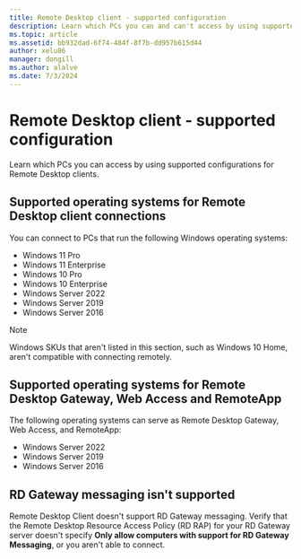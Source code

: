 ```yaml
---
title: Remote Desktop client - supported configuration
description: Learn which PCs you can and can't access by using supported configurations for Remote Desktop clients.
ms.topic: article
ms.assetid: bb932dad-6f74-484f-8f7b-dd957b615d44
author: xelu86
manager: dongill
ms.author: alalve
ms.date: 7/3/2024
---
```


# Remote Desktop client - supported configuration

Learn which PCs you can access by using supported configurations for Remote Desktop clients.

## Supported operating systems for Remote Desktop client connections

You can connect to PCs that run the following Windows operating systems:

- Windows 11 Pro
- Windows 11 Enterprise
- Windows 10 Pro
- Windows 10 Enterprise
- Windows Server 2022
- Windows Server 2019
- Windows Server 2016

>[!NOTE]
>Windows SKUs that aren't listed in this section, such as Windows 10 Home, aren't compatible with connecting remotely.

## Supported operating systems for Remote Desktop Gateway, Web Access and RemoteApp

The following operating systems can serve as Remote Desktop Gateway, Web Access, and RemoteApp:

- Windows Server 2022
- Windows Server 2019
- Windows Server 2016

## RD Gateway messaging isn't supported

Remote Desktop Client doesn't support RD Gateway messaging. Verify that the Remote Desktop Resource Access Policy (RD RAP) for your RD Gateway server doesn't specify **Only allow computers with support for RD Gateway Messaging**, or you aren't able to connect.
